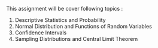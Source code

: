 This assignment will be cover following topics :

1. Descriptive Statistics and Probability
2. Normal Distribution and Functions of Random Variables
3. Confidence Intervals
4. Sampling Distributions and Central Limit Theorem
